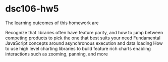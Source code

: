 # dsc106-hw5

The learning outcomes of this homework are

Recognize that libraries often have feature parity, and how to jump between competing products to pick the one that best suits your need
Fundamental JavaScript concepts around asynchronous execution and data loading
How to use high level charting libraries to build feature rich charts enabling interactions such as zooming, panning, and more 
